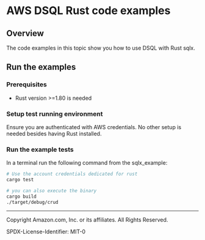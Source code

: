 # AWS DSQL Rust code examples

## Overview

The code examples in this topic show you how to use DSQL with Rust sqlx.

## Run the examples

### Prerequisites

* Rust version >=1.80 is needed

### Setup test running environment 

Ensure you are authenticated with AWS credentials. No other setup is needed besides having Rust installed.

### Run the example tests

In a terminal run the following command from the sqlx_example:
```sh
# Use the account credentials dedicated for rust
cargo test

# you can also execute the binary
cargo build
./target/debug/crud
```

---

Copyright Amazon.com, Inc. or its affiliates. All Rights Reserved.

SPDX-License-Identifier: MIT-0